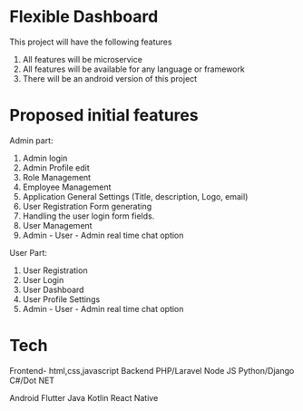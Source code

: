 
# Flexible Dashboard

This project will have the following features

1. All features will be microservice
2. All features will be available for any language or framework
3. There will be an android version of this project

# Proposed initial features

Admin part:

1. Admin login
2. Admin Profile edit
3. Role Management
4. Employee Management 
5. Application General Settings (Title, description, Logo, email)
6. User Registration Form generating
7. Handling the user login form fields.
8. User Management 
9. Admin - User - Admin real time chat option


User Part:

1. User Registration
2. User Login 
3. User Dashboard
4. User Profile Settings
5. Admin - User - Admin real time chat option

# Tech
Frontend- html,css,javascript
Backend
PHP/Laravel
Node JS
Python/Django
C#/Dot NET

Android
Flutter
Java
Kotlin
React Native


